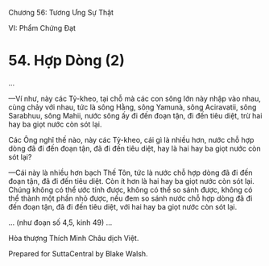  

Chương 56: Tương Ưng Sự Thật

VI: Phẩm Chứng Ðạt

# 54\. Hợp Dòng (2)

…

—Ví như, này các Tỷ-kheo, tại chỗ mà các con sông lớn này nhập vào nhau, cùng chảy với nhau, tức là sông Hằng, sông Yamunà, sông Aciravatii, sông Sarabhuu, sông Mahii, nước sông ấy đi đến đoạn tận, đi đến tiêu diệt, trừ hai hay ba giọt nước còn sót lại.

Các Ông nghĩ thế nào, này các Tỷ-kheo, cái gì là nhiều hơn, nước chỗ hợp dòng đã đi đến đoạn tận, đã đi đến tiêu diệt, hay là hai hay ba giọt nước còn sót lại?

—Cái này là nhiều hơn bạch Thế Tôn, tức là nước chỗ hợp dòng đã đi đến đoạn tận, đã đi đến tiêu diệt. Còn ít hơn là hai hay ba giọt nước còn sót lại. Chúng không có thể ước tính được, không có thể so sánh được, không có thể thành một phần nhỏ được, nếu đem so sánh nước chỗ hợp dòng đã đi đến đoạn tận, đã đi đến tiêu diệt, với hai hay ba giọt nước còn sót lại.

… (như đoạn số 4,5, kinh 49) …

Hòa thượng Thích Minh Châu dịch Việt.

Prepared for SuttaCentral by Blake Walsh.